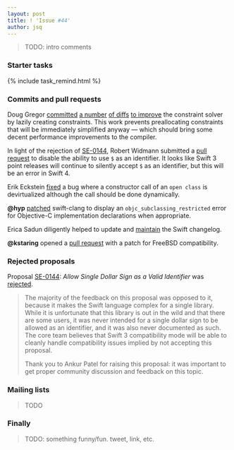 ```yaml
---
layout: post
title: ! 'Issue #44'
author: jsq
---
```


> TODO: intro comments

<!--excerpt-->

### Starter tasks

{% include task_remind.html %}

### Commits and pull requests

Doug Gregor [committed](https://github.com/apple/swift/commit/7519d83007443fd8092a20b700d5478a3cbeab5a) [a number](https://github.com/apple/swift/pull/5419) [of diffs](https://github.com/apple/swift/pull/5402) [to improve](https://github.com/apple/swift/pull/5421) the constraint solver by lazily creating constraints. This work prevents preallocating constraints that will be immediately simplified anyway &mdash; which should bring some decent performance improvements to the compiler.

In light of the rejection of [SE-0144](https://github.com/apple/swift-evolution/blob/master/proposals/0144-allow-single-dollar-sign-as-valid-identifier.md), Robert Widmann submitted a [pull request](https://github.com/apple/swift/pull/5270) to disable the ability to use `$` as an identifier. It looks like Swift 3 point releases will continue to silently accept `$` as an identifier, but this will be an error in Swift 4.

Erik Eckstein [fixed](https://github.com/apple/swift/pull/5400) a bug where a constructor call of an `open class` is devirtualized although the call should be done dynamically.

**@hyp** [patched](https://github.com/apple/swift-clang/pull/34) swift-clang to display an `objc_subclassing_restricted` error for Objective-C implementation declarations when appropriate.

Erica Sadun diligently helped to update and [maintain](https://github.com/apple/swift/pull/5427) the Swift changelog.

**@kstaring** opened a [pull request](https://github.com/apple/swift/pull/4804) with a patch for FreeBSD compatibility.

### Rejected proposals

Proposal [SE-0144](https://github.com/apple/swift-evolution/blob/master/proposals/0144-allow-single-dollar-sign-as-valid-identifier.md): *Allow Single Dollar Sign as a Valid Identifier* was [rejected](https://lists.swift.org/pipermail/swift-evolution-announce/2016-October/000292.html).

> The majority of the feedback on this proposal was opposed to it, because it makes the Swift language complex for a single library.  While it is unfortunate that this library is out in the wild and that there are some users, it was never intended for a single dollar sign to be allowed as an identifier, and it was also never documented as such.  The core team believes that Swift 3 compatibility mode will be able to cleanly handle compatibility issues implied by not accepting this proposal.
>
> Thank you to Ankur Patel for raising this proposal: it was important to get proper community discussion and feedback on this topic.

### Mailing lists

> TODO

### Finally

> TODO: something funny/fun. tweet, link, etc.
